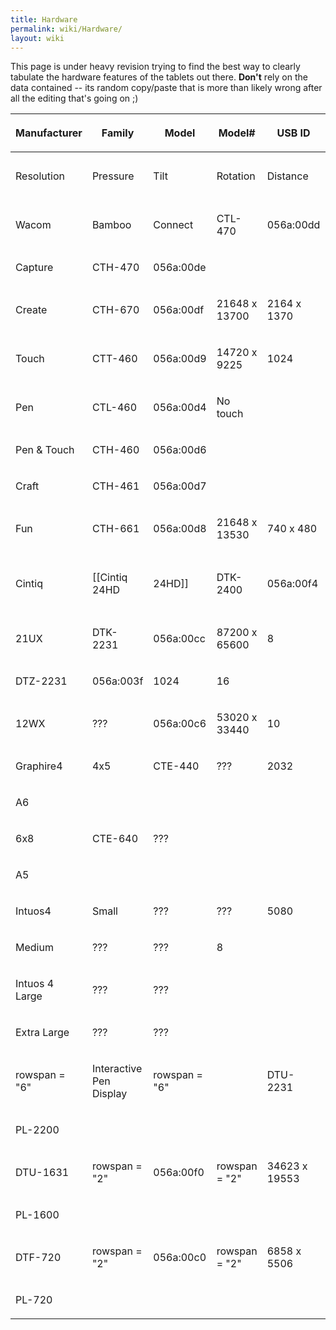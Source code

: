 ```yaml
---
title: Hardware
permalink: wiki/Hardware/
layout: wiki
---
```


This page is under heavy revision trying to find the best way to clearly
tabulate the hardware features of the tablets out there. **Don't** rely
on the data contained -- its random copy/paste that is more than likely
wrong after all the editing that's going on ;)

<table>
<thead>
<tr class="header">
<th><p>Manufacturer</p></th>
<th><p>Family</p></th>
<th><p>Model</p></th>
<th><p>Model#</p></th>
<th><p>USB ID</p></th>
<th><p>Pen</p></th>
<th><p>Touch</p></th>
<th><p>Pad</p></th>
<th><p>Notes</p></th>
</tr>
</thead>
<tbody>
<tr class="odd">
<td><p>Resolution</p></td>
<td><p>Pressure</p></td>
<td><p>Tilt</p></td>
<td><p>Rotation</p></td>
<td><p>Distance</p></td>
<td><p>Resolution</p></td>
<td><p>ExpressKeys</p></td>
<td><p>Fn Buttons</p></td>
<td><p>Strips</p></td>
</tr>
<tr class="even">
<td><p>Wacom</p></td>
<td><p>Bamboo</p></td>
<td><p>Connect</p></td>
<td><p>CTL-470</p></td>
<td><p>056a:00dd</p></td>
<td><p>rowspan = &quot;2&quot;</p></td>
<td><p>14720 x 9220</p></td>
<td><p>rowspan = &quot;3&quot;</p></td>
<td><p>1024</p></td>
</tr>
<tr class="odd">
<td><p>Capture</p></td>
<td><p>CTH-470</p></td>
<td><p>056a:00de</p></td>
<td></td>
</tr>
<tr class="even">
<td><p>Create</p></td>
<td><p>CTH-670</p></td>
<td><p>056a:00df</p></td>
<td><p>21648 x 13700</p></td>
<td><p>2164 x 1370</p></td>
<td></td>
</tr>
<tr class="odd">
<td><p>Touch</p></td>
<td><p>CTT-460</p></td>
<td><p>056a:00d9</p></td>
<td><p>14720 x 9225</p></td>
<td><p>1024</p></td>
<td><p>480 x 320</p></td>
<td><p>4</p></td>
<td><p>0</p></td>
<td><p>0</p></td>
</tr>
<tr class="even">
<td><p>Pen</p></td>
<td><p>CTL-460</p></td>
<td><p>056a:00d4</p></td>
<td><p>No touch</p></td>
</tr>
<tr class="odd">
<td><p>Pen &amp; Touch</p></td>
<td><p>CTH-460</p></td>
<td><p>056a:00d6</p></td>
<td></td>
</tr>
<tr class="even">
<td><p>Craft</p></td>
<td><p>CTH-461</p></td>
<td><p>056a:00d7</p></td>
<td></td>
</tr>
<tr class="odd">
<td><p>Fun</p></td>
<td><p>CTH-661</p></td>
<td><p>056a:00d8</p></td>
<td><p>21648 x 13530</p></td>
<td><p>740 x 480</p></td>
<td></td>
</tr>
<tr class="even">
<td><p>Cintiq</p></td>
<td><p>[[Cintiq 24HD</p></td>
<td><p>24HD]]</p></td>
<td><p>DTK-2400</p></td>
<td><p>056a:00f4</p></td>
<td><p>104480 x 65600</p></td>
<td><p>2048</p></td>
<td><p>±60° @ 1°</p></td>
<td><p>±180° @ 0.2°</p></td>
</tr>
<tr class="odd">
<td><p>21UX</p></td>
<td><p>DTK-2231</p></td>
<td><p>056a:00cc</p></td>
<td><p>87200 x 65600</p></td>
<td><p>8</p></td>
<td><ul>
<li>ModeCycleL</li>
<li>ModeCycleR</li>
</ul></td>
<td><p>2</p></td>
<td><p>0</p></td>
<td></td>
</tr>
<tr class="even">
<td><p>DTZ-2231</p></td>
<td><p>056a:003f</p></td>
<td><p>1024</p></td>
<td><p>16</p></td>
<td></td>
<td><p>2</p></td>
<td><p>0</p></td>
<td></td>
</tr>
<tr class="odd">
<td><p>12WX</p></td>
<td><p>???</p></td>
<td><p>056a:00c6</p></td>
<td><p>53020 x 33440</p></td>
<td><p>10</p></td>
<td><p>0</p></td>
<td><p>2</p></td>
<td><p>0</p></td>
<td></td>
</tr>
<tr class="even">
<td><p>Graphire4</p></td>
<td><p>4x5</p></td>
<td><p>CTE-440</p></td>
<td><p>???</p></td>
<td><p>2032</p></td>
<td><p>512</p></td>
<td><p>N/A</p></td>
<td><p>N/A</p></td>
<td><p>???</p></td>
</tr>
<tr class="odd">
<td><p>A6</p></td>
</tr>
<tr class="even">
<td><p>6x8</p></td>
<td><p>CTE-640</p></td>
<td><p>???</p></td>
<td></td>
</tr>
<tr class="odd">
<td><p>A5</p></td>
</tr>
<tr class="even">
<td><p>Intuos4</p></td>
<td><p>Small</p></td>
<td><p>???</p></td>
<td><p>???</p></td>
<td><p>5080</p></td>
<td><p>2048</p></td>
<td><p>± 60°</p></td>
<td><p>Y</p></td>
<td><p>???</p></td>
</tr>
<tr class="odd">
<td><p>Medium</p></td>
<td><p>???</p></td>
<td><p>???</p></td>
<td><p>8</p></td>
</tr>
<tr class="even">
<td><p>Intuos 4 Large</p></td>
<td><p>???</p></td>
<td><p>???</p></td>
</tr>
<tr class="odd">
<td><p>Extra Large</p></td>
<td><p>???</p></td>
<td><p>???</p></td>
</tr>
<tr class="even">
<td><p>rowspan = &quot;6&quot;</p></td>
<td><p>Interactive Pen Display</p></td>
<td><p>rowspan = &quot;6&quot;</p></td>
<td></td>
<td><p>DTU-2231</p></td>
<td><p>rowspan = &quot;2&quot;</p></td>
<td><p>056a:00ce</p></td>
<td><p>rowspan = &quot;2&quot;</p></td>
<td><p>47864 x 27011</p></td>
</tr>
<tr class="odd">
<td><p>PL-2200</p></td>
<td></td>
</tr>
<tr class="even">
<td><p>DTU-1631</p></td>
<td><p>rowspan = &quot;2&quot;</p></td>
<td><p>056a:00f0</p></td>
<td><p>rowspan = &quot;2&quot;</p></td>
<td><p>34623 x 19553</p></td>
<td></td>
</tr>
<tr class="odd">
<td><p>PL-1600</p></td>
<td></td>
</tr>
<tr class="even">
<td><p>DTF-720</p></td>
<td><p>rowspan = &quot;2&quot;</p></td>
<td><p>056a:00c0</p></td>
<td><p>rowspan = &quot;2&quot;</p></td>
<td><p>6858 x 5506</p></td>
<td></td>
</tr>
<tr class="odd">
<td><p>PL-720</p></td>
<td></td>
</tr>
</tbody>
</table>
